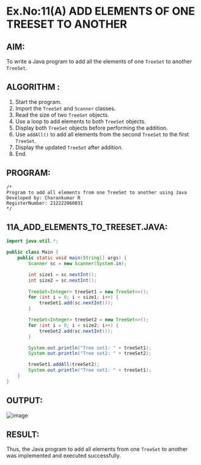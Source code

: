 # Ex.No:11(A) ADD ELEMENTS OF ONE TREESET TO ANOTHER

## AIM:
To write a Java program to add all the elements of one `TreeSet` to another `TreeSet`.

## ALGORITHM :
1. Start the program.
2. Import the `TreeSet` and `Scanner` classes.
3. Read the size of two `TreeSet` objects.
4. Use a loop to add elements to both `TreeSet` objects.
5. Display both `TreeSet` objects before performing the addition.
6. Use `addAll()` to add all elements from the second `TreeSet` to the first `TreeSet`.
7. Display the updated `TreeSet` after addition.
8. End.

## PROGRAM:
```
/*
Program to add all elements from one TreeSet to another using Java
Developed by: Charankumar R
RegisterNumber: 212222060031
*/
```

## 11A_ADD_ELEMENTS_TO_TREESET.JAVA:
```java
import java.util.*;

public class Main {
    public static void main(String[] args) {
        Scanner sc = new Scanner(System.in);

        int size1 = sc.nextInt();
        int size2 = sc.nextInt();
        
        TreeSet<Integer> treeSet1 = new TreeSet<>();
        for (int i = 0; i < size1; i++) {
            treeSet1.add(sc.nextInt());
        }

        TreeSet<Integer> treeSet2 = new TreeSet<>();
        for (int i = 0; i < size2; i++) {
            treeSet2.add(sc.nextInt());
        }

        System.out.println("Tree set1: " + treeSet1);
        System.out.println("Tree set2: " + treeSet2);

        treeSet1.addAll(treeSet2);
        System.out.println("Tree set1: " + treeSet1);
    }
}
```

## OUTPUT:
![image](https://github.com/user-attachments/assets/845881c7-3d01-4504-b709-aa4d0ac3a027)


## RESULT:
Thus, the Java program to add all elements from one `TreeSet` to another was implemented and executed successfully.
